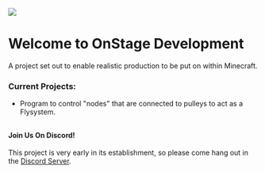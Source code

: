 ![](https://github.com/OnStageDevelopment/.github/blob/main/images/long_logo.png?raw=true)

# Welcome to OnStage Development

A project set out to enable realistic production to be put on within Minecraft.



### Current Projects:

- Program to control "nodes" that are connected to pulleys to act as a Flysystem.

## 



#### Join Us On Discord!

This project is very early in its establishment, so please come hang out in the [Discord Server](https://discord.gg/tf4aSRen).